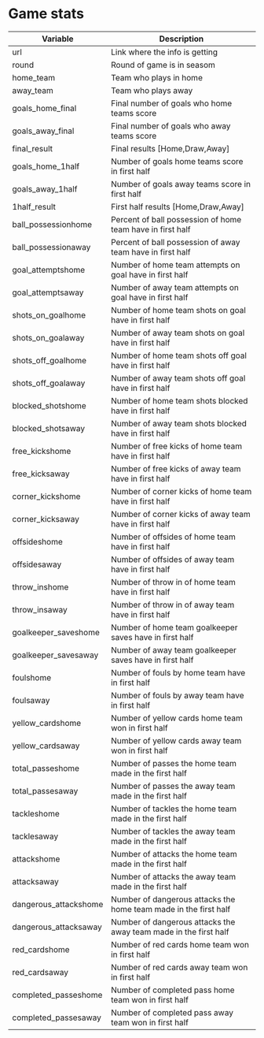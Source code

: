 <h1>Game stats</h1>

Variable | Description
---------|------------
url| Link where the info is getting
round| Round of game is in seasom
home_team| Team who plays in home
away_team| Team who plays away
goals_home_final| Final number of goals who home teams score
goals_away_final| Final number of goals who away teams score
final_result| Final results [Home,Draw,Away]
goals_home_1half| Number of goals home teams score in first half
goals_away_1half| Number of goals away teams score in first half
1half_result| First half results [Home,Draw,Away]
ball_possessionhome| Percent of ball possession of home team have in first half
ball_possessionaway| Percent of ball possession of away team have in first half
goal_attemptshome| Number of home team attempts on goal have in first half
goal_attemptsaway| Number of away team attempts on goal have in first half
shots_on_goalhome| Number of home team shots on goal have in first half
shots_on_goalaway| Number of away team shots on goal have in first half
shots_off_goalhome| Number of home team shots off goal have in first half
shots_off_goalaway| Number of away team shots off goal have in first half
blocked_shotshome| Number of home team shots blocked have in first half
blocked_shotsaway| Number of away team shots blocked have in first half
free_kickshome| Number of free kicks of home team have in first half
free_kicksaway| Number of free kicks of away team have in first half
corner_kickshome| Number of corner kicks of home team have in first half
corner_kicksaway| Number of corner kicks of away team have in first half
offsideshome| Number of offsides of home team have in first half
offsidesaway| Number of offsides of away team have in first half
throw_inshome| Number of throw in of home team have in first half
throw_insaway| Number of throw in of away team have in first half
goalkeeper_saveshome| Number of home team goalkeeper saves have in first half
goalkeeper_savesaway| Number of away team goalkeeper saves have in first half
foulshome| Number of fouls by home team have in first half
foulsaway| Number of fouls by away team have in first half
yellow_cardshome| Number of yellow cards home team won in first half
yellow_cardsaway| Number of yellow cards away team won in first half
total_passeshome| Number of passes the home team made in the first half 
total_passesaway| Number of passes the away team made in the first half
tackleshome| Number of tackles the home team made in the first half
tacklesaway| Number of tackles the away team made in the first half
attackshome| Number of attacks the home team made in the first half
attacksaway| Number of attacks the away team made in the first half
dangerous_attackshome| Number of dangerous attacks the home team made in the first half
dangerous_attacksaway| Number of dangerous attacks the away team made in the first half
red_cardshome| Number of red cards home team won in first half
red_cardsaway| Number of red cards away team won in first half
completed_passeshome| Number of completed pass home team won in first half
completed_passesaway| Number of completed pass away team won in first half

